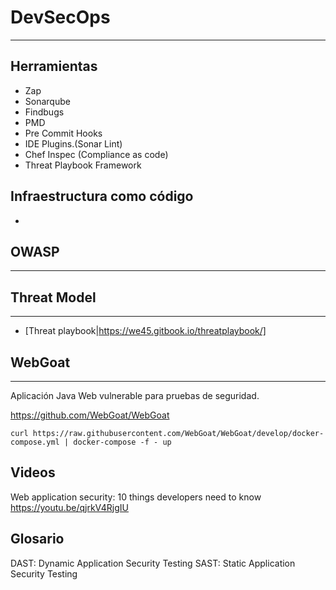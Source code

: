 # DevSecOps
---------

Herramientas
------------

* Zap
* Sonarqube
* Findbugs
* PMD
* Pre Commit Hooks
* IDE Plugins.(Sonar Lint)
* Chef Inspec (Compliance as code)
* Threat Playbook Framework



Infraestructura como código
---------------------------

* 



## OWASP
----



## Threat Model
----

* [Threat playbook|https://we45.gitbook.io/threatplaybook/]


## WebGoat
-----------

Aplicación Java Web vulnerable para pruebas de seguridad. 

https://github.com/WebGoat/WebGoat

```
curl https://raw.githubusercontent.com/WebGoat/WebGoat/develop/docker-compose.yml | docker-compose -f - up
```


## Videos

Web application security: 10 things developers need to know   
https://youtu.be/qjrkV4RjgIU



## Glosario

DAST: Dynamic Application Security Testing
SAST: Static Application Security Testing

